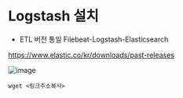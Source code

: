 # Logstash 설치

- ETL 버전 통일
  Filebeat-Logstash-Elasticsearch

https://www.elastic.co/kr/downloads/past-releases

![image](https://user-images.githubusercontent.com/65100355/186580490-bce108d1-35f8-479b-9d4d-356d7f4d0f19.png)

```
wget <링크주소복사>
```

